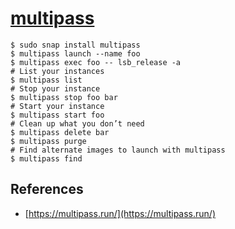 # [multipass](https://multipass.run/)

```
$ sudo snap install multipass
$ multipass launch --name foo
$ multipass exec foo -- lsb_release -a
# List your instances
$ multipass list
# Stop your instance
$ multipass stop foo bar
# Start your instance
$ multipass start foo
# Clean up what you don’t need
$ multipass delete bar
$ multipass purge
# Find alternate images to launch with multipass
$ multipass find
```

## References
* [https://multipass.run/](https://multipass.run/)
